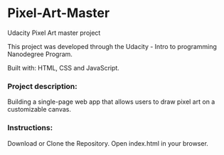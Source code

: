 # Pixel-Art-Master
Udacity Pixel Art master project

This project was developed through the Udacity - Intro to programming Nanodegree Program.

Built with: HTML, CSS and JavaScript.

### Project description:
Building a single-page web app that allows users to draw pixel art on a customizable canvas.

### Instructions:
Download or Clone the Repository.
Open index.html in your browser.


